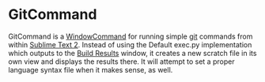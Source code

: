 # GitCommand

GitCommand is a [WindowCommand](http://www.sublimetext.com/docs/2/api_reference.html#sublime.Window) for running simple [git](http://git-scm.com/) commands from within
[Sublime Text 2](http://www.sublimetext.com/2).  Instead of using the Default exec.py implementation which
outputs to the [Build Results](http://sublimetext.info/docs/en/reference/build_systems.html) window, it creates a new scratch file in its own
view and displays the results there.  It will attempt to set a proper language
syntax file when it makes sense, as well.
